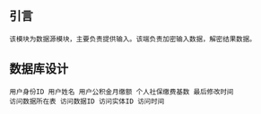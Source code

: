 ## 引言
    该模块为数据源模块，主要负责提供输入。该端负责加密输入数据，解密结果数据。  

## 数据库设计
    用户身份ID 用户姓名 用户公积金月缴额 个人社保缴费基数 最后修改时间
    访问数据所在表 访问数据ID 访问实体ID 访问时间